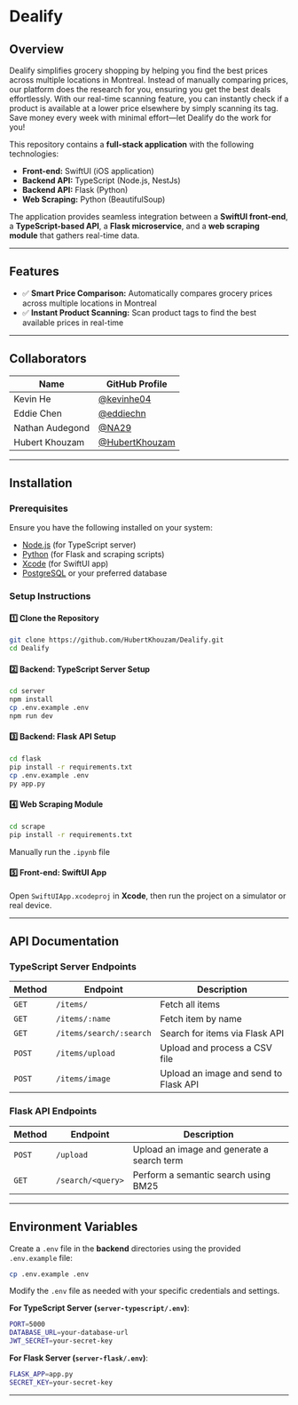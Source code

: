 # Dealify

## Overview

Dealify simplifies grocery shopping by helping you find the best prices across multiple locations in Montreal. Instead of manually comparing prices, our platform does the research for you, ensuring you get the best deals effortlessly. With our real-time scanning feature, you can instantly check if a product is available at a lower price elsewhere by simply scanning its tag. Save money every week with minimal effort—let Dealify do the work for you!

This repository contains a **full-stack application** with the following technologies:

- **Front-end:** SwiftUI (iOS application)
- **Backend API:** TypeScript (Node.js, NestJs)
- **Backend API:** Flask (Python)
- **Web Scraping:** Python (BeautifulSoup)

The application provides seamless integration between a **SwiftUI front-end**, a **TypeScript-based API**, a **Flask microservice**, and a **web scraping module** that gathers real-time data.

---

## Features

- ✅ **Smart Price Comparison:** Automatically compares grocery prices across multiple locations in Montreal
- ✅ **Instant Product Scanning:** Scan product tags to find the best available prices in real-time

---

## Collaborators

| Name            | GitHub Profile                                     |
| --------------- | -------------------------------------------------- |
| Kevin He        | [@kevinhe04](https://github.com/kevinhe04)         |
| Eddie Chen      | [@eddiechn](https://github.com/eddiechn)           |
| Nathan Audegond | [@NA29](https://github.com/NA29)                   |
| Hubert Khouzam  | [@HubertKhouzam](https://github.com/HubertKhouzam) |

---

## Installation

### Prerequisites

Ensure you have the following installed on your system:

- [Node.js](https://nodejs.org/en/) (for TypeScript server)
- [Python](https://www.python.org/) (for Flask and scraping scripts)
- [Xcode](https://developer.apple.com/xcode/) (for SwiftUI app)
- [PostgreSQL](https://www.postgresql.org/) or your preferred database

### Setup Instructions

#### 1️⃣ Clone the Repository

```sh
git clone https://github.com/HubertKhouzam/Dealify.git
cd Dealify
```

#### 2️⃣ Backend: TypeScript Server Setup

```sh
cd server
npm install
cp .env.example .env
npm run dev
```

#### 3️⃣ Backend: Flask API Setup

```sh
cd flask
pip install -r requirements.txt
cp .env.example .env
py app.py
```

#### 4️⃣ Web Scraping Module

```sh
cd scrape
pip install -r requirements.txt
```

Manually run the `.ipynb` file

#### 5️⃣ Front-end: SwiftUI App

Open `SwiftUIApp.xcodeproj` in **Xcode**, then run the project on a simulator or real device.

---

## API Documentation

### TypeScript Server Endpoints

| Method | Endpoint                | Description                           |
| ------ | ----------------------- | ------------------------------------- |
| `GET`  | `/items/`               | Fetch all items                       |
| `GET`  | `/items/:name`          | Fetch item by name                    |
| `GET`  | `/items/search/:search` | Search for items via Flask API        |
| `POST` | `/items/upload`         | Upload and process a CSV file         |
| `POST` | `/items/image`          | Upload an image and send to Flask API |

### Flask API Endpoints

| Method | Endpoint          | Description                                |
| ------ | ----------------- | ------------------------------------------ |
| `POST` | `/upload`         | Upload an image and generate a search term |
| `GET`  | `/search/<query>` | Perform a semantic search using BM25       |

---

## Environment Variables

Create a `.env` file in the **backend** directories using the provided `.env.example` file:

```sh
cp .env.example .env
```

Modify the `.env` file as needed with your specific credentials and settings.

**For TypeScript Server (`server-typescript/.env`)**:

```sh
PORT=5000
DATABASE_URL=your-database-url
JWT_SECRET=your-secret-key
```

**For Flask Server (`server-flask/.env`)**:

```sh
FLASK_APP=app.py
SECRET_KEY=your-secret-key
```

---
